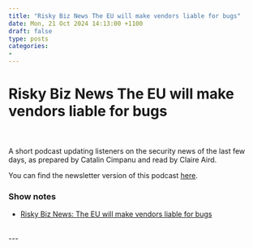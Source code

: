 ```yaml
---
title: "Risky Biz News The EU will make vendors liable for bugs"
date: Mon, 21 Oct 2024 14:13:00 +1100
draft: false
type: posts
categories: 
- 
---
```

# Risky Biz News The EU will make vendors liable for bugs

<br/>

<br/>
A short podcast updating listeners on the security news of the last few days, as prepared by Catalin Cimpanu and read by Claire Aird.

You can find the newsletter version of this podcast [here](https://news.risky.biz).

### Show notes

-   [Risky Biz News: The EU will make vendors liable for bugs](https://news.risky.biz/risky-biz-news-the-eu-will-make-vendors-liable-for-bugs/)

<br/>
---
